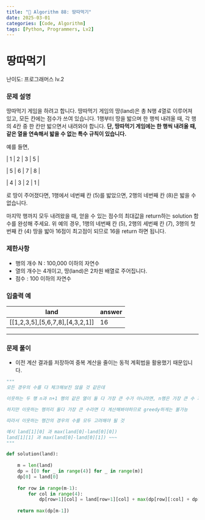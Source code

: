 ```yaml
---
title: "🧠 Algorithm 88: 땅따먹기"
date: 2025-03-01
categories: [Code, Algorithm]
tags: [Python, Programmers, Lv2]
---
```


# 땅따먹기

난이도: 프로그래머스 lv.2

### **문제 설명**

땅따먹기 게임을 하려고 합니다. 땅따먹기 게임의 땅(land)은 총 N행 4열로 이루어져 있고, 모든 칸에는 점수가 쓰여 있습니다. 1행부터 땅을 밟으며 한 행씩 내려올 때, 각 행의 4칸 중 한 칸만 밟으면서 내려와야 합니다. **단, 땅따먹기 게임에는 한 행씩 내려올 때, 같은 열을 연속해서 밟을 수 없는 특수 규칙이 있습니다.**

예를 들면,

| 1 | 2 | 3 | 5 |

| 5 | 6 | 7 | 8 |

| 4 | 3 | 2 | 1 |

로 땅이 주어졌다면, 1행에서 네번째 칸 (5)를 밟았으면, 2행의 네번째 칸 (8)은 밟을 수 없습니다.

마지막 행까지 모두 내려왔을 때, 얻을 수 있는 점수의 최대값을 return하는 solution 함수를 완성해 주세요. 위 예의 경우, 1행의 네번째 칸 (5), 2행의 세번째 칸 (7), 3행의 첫번째 칸 (4) 땅을 밟아 16점이 최고점이 되므로 16을 return 하면 됩니다.

### 제한사항

- 행의 개수 N : 100,000 이하의 자연수
- 열의 개수는 4개이고, 땅(land)은 2차원 배열로 주어집니다.
- 점수 : 100 이하의 자연수

### 입출력 예

| land | answer |
| --- | --- |
| [[1,2,3,5],[5,6,7,8],[4,3,2,1]] | 16 |

---

### 문제 풀이

- 이전 계산 결과를 저장하여 중복 계산을 줄이는 동적 계획법을 활용했기 때문입니다.

```python
"""
모든 경우의 수를 다 체크해보진 않을 것 같은데

이웃하는 두 행 n과 n+1 행의 같은 열이 둘 다 가장 큰 수가 아니라면, n행은 가장 큰 수 가능

하지만 이웃하는 행끼리 둘다 가장 큰 수라면 다 계산해봐야하므로 greedy하게는 불가능

따라서 이웃하는 행간의 경우의 수를 모두 고려해야 될 것

예시 land[1][0] 과 max(land[0]-land[0][0])
land[1][1] 과 max(land[0]-land[0][1]) ~~~
"""

def solution(land):
    
    m = len(land)
    dp = [[0 for _ in range(4)] for _ in range(m)]
    dp[0] = land[0]
    
    for row in range(m-1):
        for col in range(4):
            dp[row+1][col] = land[row+1][col] + max(dp[row][:col] + dp[row][col+1:])
            
    return max(dp[m-1])
 
```